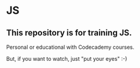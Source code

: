 # JS
## This repository is for training JS.
Personal or educational with Codecademy courses.

But, if you want to watch, just "put your eyes" :-)

